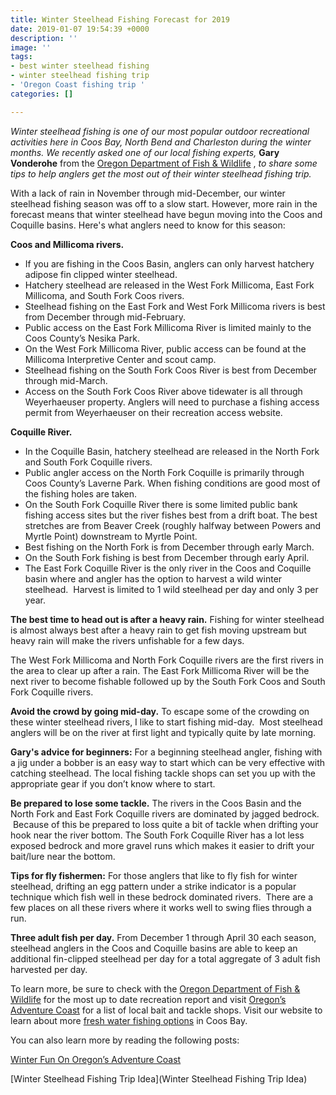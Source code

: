 ```yaml
---
title: Winter Steelhead Fishing Forecast for 2019
date: 2019-01-07 19:54:39 +0000
description: ''
image: ''
tags:
- best winter steelhead fishing
- winter steelhead fishing trip
- 'Oregon Coast fishing trip '
categories: []

---
```

_Winter steelhead fishing is one of our most popular outdoor recreational activities here in Coos Bay, North Bend and Charleston during the winter months. We recently asked one of our local fishing experts,_ **Gary Vonderohe** from the [Oregon Department of Fish & Wildlife](https://www.dfw.state.or.us/resources/fishing/) , _to share some tips to help anglers get the most out of their winter steelhead fishing trip._ 

With a lack of rain in November through mid-December,  our winter steelhead fishing season was off to a slow start. However,  more rain in the forecast means that winter steelhead have begun moving into the Coos and Coquille basins. Here's what anglers need to know for this season: 

**Coos and Millicoma rivers.**

* If you are fishing in the Coos Basin, anglers can only harvest hatchery adipose fin clipped winter steelhead.  
* Hatchery steelhead are released in the West Fork Millicoma, East Fork Millicoma, and South Fork Coos rivers. 
* Steelhead fishing on the East Fork and West Fork Millicoma rivers is best from December through mid-February.  
* Public access on the East Fork Millicoma River is limited mainly to the Coos County’s Nesika Park.  
* On the West Fork Millicoma River, public access can be found at the Millicoma Interpretive Center and scout camp.  
* Steelhead fishing on the South Fork Coos River is best from December through mid-March.  
* Access on the South Fork Coos River above tidewater is all through Weyerhaeuser property. Anglers will need to purchase a fishing access permit from Weyerhaeuser on their recreation access website.  

**Coquille River.**

* In the Coquille Basin, hatchery steelhead are released in the North Fork and South Fork Coquille rivers.  
* Public angler access on the North Fork Coquille is primarily through Coos County’s Laverne Park. When fishing conditions are good most of the fishing holes are taken.  
* On the South Fork Coquille River there is some limited public bank fishing access sites but the river fishes best from a drift boat. The best stretches are from Beaver Creek (roughly halfway between Powers and Myrtle Point) downstream to Myrtle Point.  
* Best fishing on the North Fork is from December through early March.  
* On the South Fork fishing is best from December through early April.  
* The East Fork Coquille River is the only river in the Coos and Coquille basin where and angler has the option to harvest a wild winter steelhead.  Harvest is limited to 1 wild steelhead per day and only 3 per year.        

**The best time to head out is after a heavy rain.** Fishing for winter steelhead is almost always best after a heavy rain to get fish moving upstream but heavy rain will make the rivers unfishable for a few days.  

The West Fork Millicoma and North Fork Coquille rivers are the first rivers in the area to clear up after a rain. The East Fork Millicoma River will be the next river to become fishable followed up by the South Fork Coos and South Fork Coquille rivers.  

**Avoid the crowd by going mid-day.** To escape some of the crowding on these winter steelhead rivers, I like to start fishing mid-day.  Most steelhead anglers will be on the river at first light and typically quite by late morning. 

**Gary's advice for beginners:** For a beginning steelhead angler, fishing with a jig under a bobber is an easy way to start which can be very effective with catching steelhead. The local fishing tackle shops can set you up with the appropriate gear if you don’t know where to start.  

**Be prepared to lose some tackle.** The rivers in the Coos Basin and the North Fork and East Fork Coquille rivers are dominated by jagged bedrock.  Because of this be prepared to loss quite a bit of tackle when drifting your hook near the river bottom. The South Fork Coquille River has a lot less exposed bedrock and more gravel runs which makes it easier to drift your bait/lure near the bottom. 

**Tips for fly fishermen:** For those anglers that like to fly fish for winter steelhead, drifting an egg pattern under a strike indicator is a popular technique which fish well in these bedrock dominated rivers.  There are a few places on all these rivers where it works well to swing flies through a run.   

**Three adult fish per day.** From December 1 through April 30 each season, steelhead anglers in the Coos and Coquille basins are able to keep an additional fin-clipped steelhead per day for a total aggregate of 3 adult fish harvested per day.   
  
To learn more, be sure to check with the [Oregon Department of Fish & Wildlife](https://www.dfw.state.or.us/resources/fishing/) for the most up to date recreation report and visit [Oregon’s Adventure Coast](https://oregonsadventurecoast.com/equipment-rent-and-buy) for a list of local bait and tackle shops. Visit our website to learn about more [fresh water fishing options](https://oregonsadventurecoast.com/tripideas/fresh-water-fishing-options--by-body-of-water) in Coos Bay. 

You can also learn more by reading the following posts:

[Winter Fun On Oregon’s Adventure Coast](https://oregonsadventurecoast.com/tripideas/winter-fun-in-oregons-adventure-coast/)

[Winter Steelhead Fishing Trip Idea](Winter Steelhead Fishing Trip Idea)